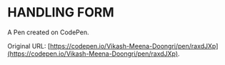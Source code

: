 # HANDLING FORM 

A Pen created on CodePen.

Original URL: [https://codepen.io/Vikash-Meena-Doongri/pen/raxdJXp](https://codepen.io/Vikash-Meena-Doongri/pen/raxdJXp).

